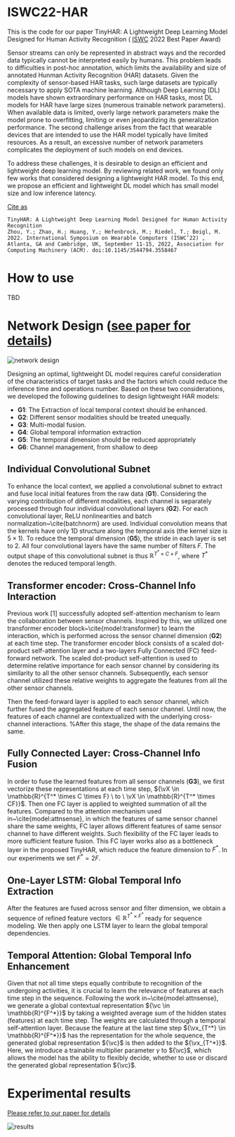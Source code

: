 # ISWC22-HAR
This is the code for our paper TinyHAR: A Lightweight Deep Learning Model Designed for Human Activity Recognition ( [ISWC](http://www.iswc.net) 2022 Best Paper Award)

Sensor streams can only be represented in abstract ways and the recorded data typically cannot be interpreted easily by humans. This problem leads to difficulties in post-hoc annotation, which limits the availability and size of annotated Hunman Activity Recognition (HAR) datasets. Given the complexity of sensor-based HAR tasks, such large datasets are typically necessary to apply SOTA machine learning. Although Deep Learning (DL) models have shown extraordinary performance on HAR tasks, most DL models for HAR have large sizes (numerous trainable network parameters). When available data is limited, overly large network parameters make the model prone to overfitting, limiting or even jeopardizing its generalization performance. The second challenge arises from the fact that wearable devices that are intended to use the HAR model typically have limited resources. As a result, an excessive number of network parameters complicates the deployment of such models on end devices. 

To address these challenges, it is desirable to design an efficient and lightweight deep learning model. By reviewing related work, we found only few works that considered designing a lightweight HAR model. To this end, we propose an efficient and lightweight DL model which has small model size and low inference latency.
  
[Cite as](https://publikationen.bibliothek.kit.edu/1000150216)

```
TinyHAR: A Lightweight Deep Learning Model Designed for Human Activity Recognition
Zhou, Y.; Zhao, H.; Huang, Y.; Hefenbrock, M.; Riedel, T.; Beigl, M.
2022. International Symposium on Wearable Computers (ISWC’22) , Atlanta, GA and Cambridge, UK, September 11-15, 2022, Association for Computing Machinery (ACM). doi:10.1145/3544794.3558467 
```

# How to use

TBD

# Network Design ([see paper for details](https://publikationen.bibliothek.kit.edu/1000150216))

![network design](https://user-images.githubusercontent.com/566485/190351410-a32f0056-be32-486a-9410-f87e46a435cd.png)


Designing an optimal, lightweight DL model requires careful consideration of the characteristics of target tasks and the factors which could reduce the inference time and operations number. Based on these two considerations, we developed the following guidelines to design lightweight HAR models:

* **G1**: The Extraction of local temporal context should be enhanced. 
* **G2**: Different sensor modalities should be treated unequally.
* **G3**: Multi-modal fusion.
* **G4**: Global temporal information extraction
* **G5**: The temporal dimension should be reduced appropriately
* **G6**: Channel management, from shallow to deep

## Individual Convolutional Subnet

To enhance the local context, we applied a convolutional subnet to extract and fuse local initial features from the raw data (**G1**). Considering the varying contribution of different modalities, each channel is separately processed through four individual convolutional layers (**G2**). For each convolutional layer, ReLU nonlinearities and batch normalization~\cite{batchnorm} are used. Individual convolution means that the kernels have only 1D structure along the temporal axis (the kernel size is ${5\times1 }$). To reduce the temporal dimension (**G5**), the stride in each layer is set to $2$. All four convolutional layers have the same number of filters $F$. The output shape of this convolutional subnet is thus ${\mathbb{R}^{T^* \times C \times F}}$, where ${T^*}$ denotes the reduced temporal length. 

## Transformer encoder: Cross-Channel Info Interaction

Previous work [1] successfully adopted self-attention mechanism to learn the collaboration between sensor channels. Inspired by this, we utilized one transformer encoder block~\cite{model:transformer} to learn the interaction, which is performed across the sensor channel dimension (**G2**) at each time step. The transformer encoder block consists of a scaled dot-product self-attention layer and a two-layers Fully Connected (FC) feed-forward network. The scaled dot-product self-attention is used to determine relative importance for each sensor channel by considering its similarity to all the other sensor channels. Subsequently, each sensor channel utilized these relative weights to aggregate the features from all the other sensor channels. 

Then the feed-forward layer is applied to each sensor channel, which further fused the aggregated feature of each sensor channel. Until now, the features of each channel are contextualized with the underlying cross-channel interactions. %After this stage, the shape of the data remains the same.

## Fully Connected Layer: Cross-Channel Info Fusion
In order to fuse the learned features from all sensor channels (**G3**), we first vectorize these representations at each time step, ${\vX \in \mathbb{R}^{T^* \times C \times F} \  to \  \vX \in \mathbb{R}^{T^* \times CF}}$. Then one FC layer is applied to weighted summation of all the features. Compared to the attention mechanism used in~\cite{model:attnsense}, in which the features of same sensor channel share the same weights, FC layer allows different features of same sensor channel to have different weights. Such flexibility of the FC layer leads to more sufficient feature fusion. This FC layer works also as a bottleneck layer in the proposed TinyHAR, which reduce the feature dimension to ${F^*}$. In our experiments we set ${F^* = 2F}$.

## One-Layer LSTM: Global Temporal Info Extraction
After the features are fused across sensor and filter dimension, we obtain a sequence of refined feature vectors ${\in \mathbb{R}^{T^* \times F^*}}$ ready for sequence modeling. We then apply one LSTM layer to learn the global temporal dependencies.

## Temporal Attention: Global Temporal Info Enhancement
Given that not all time steps equally contribute to recognition of the undergoing activities, it is crucial to learn the relevance of features at each time step in the sequence. Following the work in~\cite{model:attnsense}, we generate a global contextual representation  ${\vc \in \mathbb{R}^{F^*}}$ by taking a weighted average sum of the hidden states (features) at each time step. The weights are calculated through a temporal self-attention layer. Because the feature at the last time step ${\vx_{T^*} \in \mathbb{R}^{F^*}}$ has the representation for the whole sequence, the generated global representation ${\vc}$ is then added to the ${\vx_{T^*}}$. Here, we introduce a trainable multiplier parameter ${\gamma}$ to ${\vc}$, which allows the model has the ability to flexibly decide, whether to use or discard the generated global representation ${\vc}$.

# Experimental results

[Please refer to our paper for details](https://publikationen.bibliothek.kit.edu/1000150216)

![results](https://user-images.githubusercontent.com/566485/190351810-d762c5db-4ac4-45fd-ab15-d14125f2b0e5.png)

